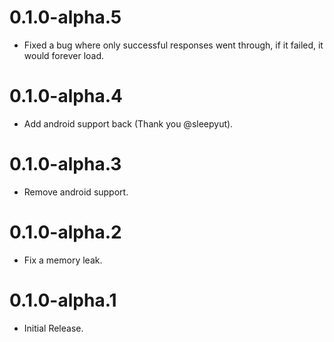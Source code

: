 # 0.1.0-alpha.5
- Fixed a bug where only successful responses went through, if it failed, it would forever load.

# 0.1.0-alpha.4
- Add android support back (Thank you @sleepyut).

# 0.1.0-alpha.3
- Remove android support.

# 0.1.0-alpha.2
- Fix a memory leak.

# 0.1.0-alpha.1
- Initial Release.
